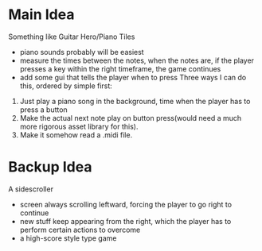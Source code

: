 
# Main Idea
Something like Guitar Hero/Piano Tiles
- piano sounds probably will be easiest
- measure the times between the notes, when the notes are, if the player presses a key within the right timeframe, the game continues
- add some gui that tells the player when to press
Three ways I can do this, ordered by simple first:
1. Just play a piano song in the background, time when the player has to press a button
2. Make the actual next note play on button press(would need a much more rigorous asset library for this).
3. Make it somehow read a .midi file.



# Backup Idea
 A sidescroller
- screen always scrolling leftward, forcing the player to go right to continue
- new stuff keep appearing from the right, which the player has to perform certain actions to overcome
- a high-score style type game
